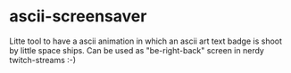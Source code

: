 # ascii-screensaver

Litte tool to have a ascii animation in which an ascii art text badge
is shoot by little space ships. Can be used as "be-right-back" screen
in nerdy twitch-streams :-)
